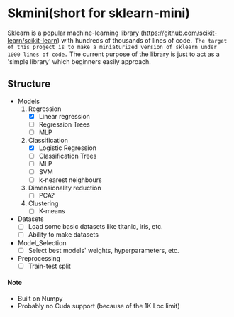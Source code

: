 # Skmini(short for sklearn-mini)
Sklearn is a popular machine-learning library (https://github.com/scikit-learn/scikit-learn) with hundreds of thousands of lines of code.` The target of this project is to make a miniaturized version of sklearn under 1000 lines of code.` The current purpose of the library is just to act as a 'simple library' which beginners easily approach.

## Structure
 - Models
    1. Regression
       - [x] Linear regression
       - [ ] Regression Trees
       - [ ] MLP
    2. Classification
       - [x] Logistic Regression
       - [ ] Classification Trees
       - [ ] MLP
       - [ ] SVM
       - [ ] k-nearest neighbours
    3. Dimensionality reduction
       - [ ] PCA?
    4. Clustering
       - [ ] K-means
 - Datasets
   - [ ] Load some basic datasets like titanic, iris, etc.
   - [ ] Ability to make datasets
 - Model_Selection
   - [ ] Select best models' weights, hyperparameters, etc.
 - Preprocessing
     - [ ] Train-test split
  
#### Note
- Built on Numpy
- Probably no Cuda support (because of the 1K Loc limit)
